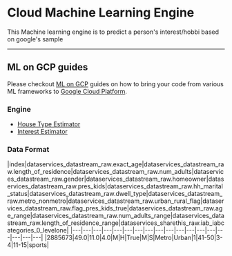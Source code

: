 # Cloud Machine Learning Engine

This Machine learning engine is to predict a person's interest/hobbi based on google's sample
- - -
## ML on GCP guides
Please checkout [ML on GCP](https://github.com/GoogleCloudPlatform/ml-on-gcp) guides on how to bring your code from various ML frameworks to [Google Cloud Platform](https://cloud.google.com/).

### Engine

  * [House Type Estimator](Datastream/estimator)
  * [Interest Estimator](Sharethis/estimator)

### Data Format
|index|dataservices_datastream_raw.exact_age|dataservices_datastream_raw.length_of_residence|dataservices_datastream_raw.num_adults|dataservices_datastream_raw.gender|dataservices_datastream_raw.homeowner|dataservices_datastream_raw.pres_kids|dataservices_datastream_raw.hh_marital_status|dataservices_datastream_raw.dwell_type|dataservices_datastream_raw.metro_nonmetro|dataservices_datastream_raw.urban_rural_flag|dataservices_datastream_raw.flag_pres_kids_true|dataservices_datastream_raw.age_range|dataservices_datastream_raw.num_adults_range|dataservices_datastream_raw.length_of_residence_range|dataservices_sharethis_raw.iab_iabcategories_0_levelone|
|---|---|---|---|---|---|---|---|---|---|---|---|---|---|---|---|---|---|
|2885673|49.0|11.0|4.0|M|H|True|M|S|Metro|Urban|1|41-50|3-4|11-15|sports|
